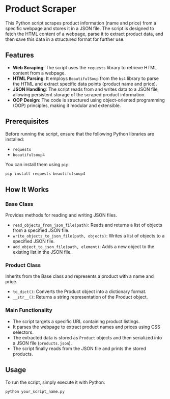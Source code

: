 # Product Scraper

This Python script scrapes product information (name and price) from a specific webpage and stores it in a JSON file. The script is designed to fetch the HTML content of a webpage, parse it to extract product data, and then save this data in a structured format for further use.

## Features

- **Web Scraping**: The script uses the `requests` library to retrieve HTML content from a webpage.
- **HTML Parsing**: It employs `BeautifulSoup` from the `bs4` library to parse the HTML and extract specific data points (product name and price).
- **JSON Handling**: The script reads from and writes data to a JSON file, allowing persistent storage of the scraped product information.
- **OOP Design**: The code is structured using object-oriented programming (OOP) principles, making it modular and extensible.

## Prerequisites

Before running the script, ensure that the following Python libraries are installed:

- `requests`
- `beautifulsoup4`

You can install them using `pip`:

```bash
pip install requests beautifulsoup4
```
## How It Works

### Base Class
Provides methods for reading and writing JSON files.

- `read_objects_from_json_file(path)`: Reads and returns a list of objects from a specified JSON file.
- `write_objects_to_json_file(path, objects)`: Writes a list of objects to a specified JSON file.
- `add_object_to_json_file(path, element)`: Adds a new object to the existing list in the JSON file.

### Product Class
Inherits from the Base class and represents a product with a name and price.

- `to_dict()`: Converts the Product object into a dictionary format.
- `__str__()`: Returns a string representation of the Product object.

### Main Functionality

- The script targets a specific URL containing product listings.
- It parses the webpage to extract product names and prices using CSS selectors.
- The extracted data is stored as `Product` objects and then serialized into a JSON file (`products.json`).
- The script finally reads from the JSON file and prints the stored products.

## Usage

To run the script, simply execute it with Python:

```bash
python your_script_name.py
